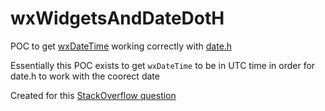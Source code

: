 # wxWidgetsAndDateDotH
POC to get [wxDateTime](https://docs.wxwidgets.org/latest/classwx_date_time.html) working correctly with [date.h](https://howardhinnant.github.io/date/date.html)

Essentially this POC exists to get `wxDateTime` to be in UTC time in order for date.h to work with the coorect date

Created for this [StackOverflow question](https://stackoverflow.com/q/77207187/7277716)
